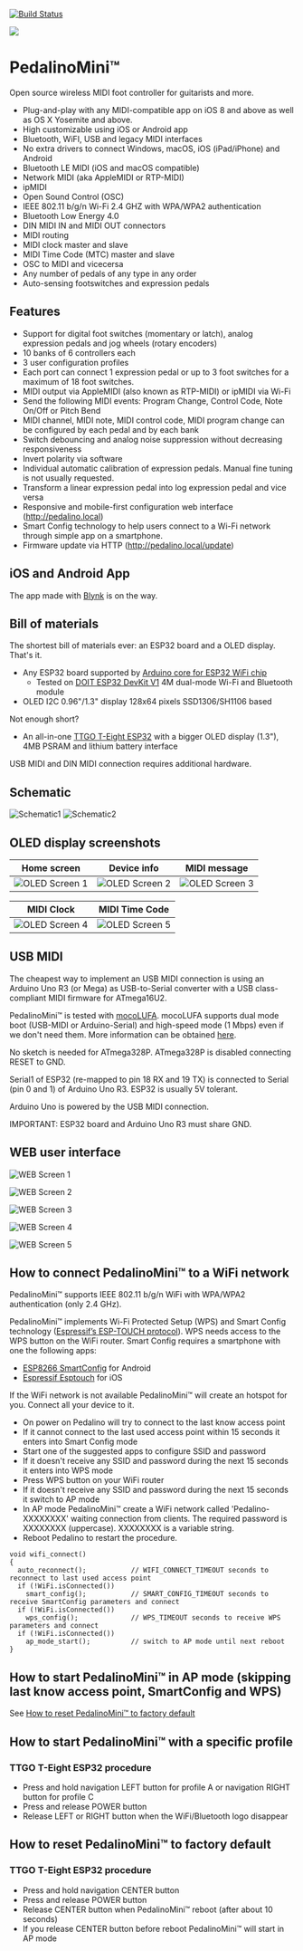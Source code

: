 [![Build Status](https://travis-ci.org/alf45tar/PedalinoMini.svg?branch=master)](https://travis-ci.org/alf45tar/PedalinoMini)

[![](https://github.com/alf45tar/PedalinoMini/blob/master/images/youtube-video.jpg)](https://www.youtube.com/watch?v=ZqCsKDWJVQs)

# PedalinoMini™

Open source wireless MIDI foot controller for guitarists and more.

- Plug-and-play with any MIDI-compatible app on iOS 8 and above as well as OS X Yosemite and above.
- High customizable using iOS or Android app
- Bluetooth, WiFI, USB and legacy MIDI interfaces
- No extra drivers to connect Windows, macOS, iOS (iPad/iPhone) and Android
- Bluetooth LE MIDI (iOS and macOS compatible)
- Network MIDI (aka AppleMIDI or RTP-MIDI)
- ipMIDI
- Open Sound Control (OSC)
- IEEE 802.11 b/g/n Wi-Fi 2.4 GHZ with WPA/WPA2 authentication
- Bluetooth Low Energy 4.0
- DIN MIDI IN and MIDI OUT connectors
- MIDI routing
- MIDI clock master and slave
- MIDI Time Code (MTC) master and slave
- OSC to MIDI and vicecersa
- Any number of pedals of any type in any order
- Auto-sensing footswitches and expression pedals

## Features

- Support for digital foot switches (momentary or latch), analog expression pedals and jog wheels (rotary encoders)
- 10 banks of 6 controllers each
- 3 user configuration profiles
- Each port can connect 1 expression pedal or up to 3 foot switches for a maximum of 18 foot switches.
- MIDI output via AppleMIDI (also known as RTP-MIDI) or ipMIDI via Wi-Fi
- Send the following MIDI events: Program Change, Control Code, Note On/Off or Pitch Bend
- MIDI channel, MIDI note, MIDI control code, MIDI program change can be configured by each pedal and by each bank
- Switch debouncing and analog noise suppression without decreasing responsiveness
- Invert polarity via software
- Individual automatic calibration of expression pedals. Manual fine tuning is not usually requested.
- Transform a linear expression pedal into log expression pedal and vice versa
- Responsive and mobile-first configuration web interface (http://pedalino.local)
- Smart Config technology to help users connect to a Wi-Fi network through simple app on a smartphone.
- Firmware update via HTTP (<http://pedalino.local/update>)

## iOS and Android App

The app made with [Blynk](https://www.blynk.cc) is on the way.

## Bill of materials

The shortest bill of materials ever: an ESP32 board and a OLED display. That's it.

  - Any ESP32 board supported by [Arduino core for ESP32 WiFi chip](https://github.com/espressif/arduino-esp32)
    - Tested on [DOIT ESP32 DevKit V1](https://github.com/SmartArduino/SZDOITWiKi/wiki/ESP8266---ESP32) 4M dual-mode Wi-Fi and Bluetooth module
  - OLED I2C 0.96"/1.3" display 128x64 pixels SSD1306/SH1106 based

Not enough short?

  - An all-in-one [TTGO T-Eight ESP32](http://www.lilygo.cn/claprod_view.aspx?TypeId=21&Id=987&FId=t28:21:28) with a bigger OLED display (1.3"), 4MB PSRAM and lithium battery interface

USB MIDI and DIN MIDI connection requires additional hardware.

## Schematic

![Schematic1](https://github.com/alf45tar/PedalinoMini/blob/master/images/Schematic_PedalinoMini_Sheet-1.svg "Schematic1")
![Schematic2](https://github.com/alf45tar/PedalinoMini/blob/master/images/Schematic_PedalinoMini_Sheet-2.svg "Schematic2")

## OLED display screenshots

Home screen|Device info|MIDI message
-----|-----|-----
![OLED Screen 1](https://github.com/alf45tar/PedalinoMini/blob/master/images/oled-home.png "Screen 1")|![OLED Screen 2](https://github.com/alf45tar/PedalinoMini/blob/master/images/oled-device.png "Screen 2")|![OLED Screen 3](https://github.com/alf45tar/PedalinoMini/blob/master/images/oled-midi.png "Screen 3")

MIDI Clock|MIDI Time Code
-----|-----
![OLED Screen 4](https://github.com/alf45tar/PedalinoMini/blob/master/images/oled-midi-clock.png "Screen 4")|![OLED Screen 5](https://github.com/alf45tar/PedalinoMini/blob/master/images/oled-mtc.png "Screen 5")

## USB MIDI

The cheapest way to implement an USB MIDI connection is using an Arduino Uno R3 (or Mega) as USB-to-Serial converter with a USB class-compliant MIDI firmware for ATmega16U2.

PedalinoMini™ is tested with [mocoLUFA](https://github.com/kuwatay/mocolufa). mocoLUFA supports dual mode boot (USB-MIDI or Arduino-Serial) and high-speed mode (1 Mbps) even if we don't need them. More information can be obtained [here](https://github.com/tttapa/MIDI_controller).

No sketch is needed for ATmega328P. ATmega328P is disabled connecting RESET to GND.

Serial1 of ESP32 (re-mapped to pin 18 RX and 19 TX) is connected to Serial (pin 0 and 1) of Arduino Uno R3. ESP32 is usually 5V tolerant.

Arduino Uno is powered by the USB MIDI connection. 

IMPORTANT: ESP32 board and Arduino Uno R3 must share GND.

## WEB user interface

![WEB Screen 1](https://github.com/alf45tar/PedalinoMini/blob/master/images/web-home.png "Screen 1")

![WEB Screen 2](https://github.com/alf45tar/PedalinoMini/blob/master/images/web-banks.png "Screen 2")

![WEB Screen 3](https://github.com/alf45tar/PedalinoMini/blob/master/images/web-pedals.png "Screen 3")

![WEB Screen 4](https://github.com/alf45tar/PedalinoMini/blob/master/images/web-interfaces.png "Screen 4")

![WEB Screen 5](https://github.com/alf45tar/PedalinoMini/blob/master/images/web-options.png "Screen 5")

## How to connect PedalinoMini™ to a WiFi network

PedalinoMini™ supports IEEE 802.11 b/g/n WiFi with WPA/WPA2 authentication (only 2.4 GHz).

PedalinoMini™ implements Wi-Fi Protected Setup (WPS) and Smart Config technology ([Espressif’s ESP-TOUCH protocol](https://www.espressif.com/en/products/software/esp-touch/overview)). WPS needs access to the WPS button on the WiFi router. Smart Config requires a smartphone with one the following apps:

- [ESP8266 SmartConfig](https://play.google.com/store/apps/details?id=com.cmmakerclub.iot.esptouch) for Android
- [Espressif Esptouch](https://itunes.apple.com/us/app/espressif-esptouch/id1071176700?mt=8) for iOS

If the WiFi network is not available PedalinoMini™ will create an hotspot for you. Connect all your device to it.

- On power on Pedalino will try to connect to the last know access point
- If it cannot connect to the last used access point within 15 seconds it enters into Smart Config mode
- Start one of the suggested apps to configure SSID and password
- If it doesn't receive any SSID and password during the next 15 seconds it enters into WPS mode
- Press WPS button on your WiFi router
- If it doesn't receive any SSID and password during the next 15 seconds it switch to AP mode
- In AP mode PedalinoMini™ create a WiFi network called 'Pedalino-XXXXXXXX' waiting connection from clients. The required password is XXXXXXXX (uppercase). XXXXXXXX is a variable string.
- Reboot Pedalino to restart the procedure.

```
void wifi_connect()
{
  auto_reconnect();           // WIFI_CONNECT_TIMEOUT seconds to reconnect to last used access point
  if (!WiFi.isConnected())
    smart_config();           // SMART_CONFIG_TIMEOUT seconds to receive SmartConfig parameters and connect
  if (!WiFi.isConnected())
    wps_config();             // WPS_TIMEOUT seconds to receive WPS parameters and connect
  if (!WiFi.isConnected())
    ap_mode_start();          // switch to AP mode until next reboot
}
```

## How to start PedalinoMini™ in AP mode (skipping last know access point, SmartConfig and WPS)

See [How to reset PedalinoMini™ to factory default](https://github.com/alf45tar/PedalinoMini/blob/master/README.md#how-to-reset-pedalinomini-to-factory-default)

## How to start PedalinoMini™ with a specific profile

### TTGO T-Eight ESP32 procedure

- Press and hold navigation LEFT button for profile A or navigation RIGHT button for profile C
- Press and release POWER button
- Release LEFT or RIGHT button when the WiFi/Bluetooth logo disappear

## How to reset PedalinoMini™ to factory default

### TTGO T-Eight ESP32 procedure

- Press and hold navigation CENTER button
- Press and release POWER button
- Release CENTER button when PedalinoMini™ reboot (after about 10 seconds)
- If you release CENTER button before reboot PedalinoMini™ will start in AP mode